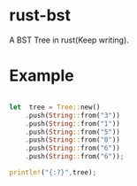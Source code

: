 # rust-bst

A BST Tree in rust(Keep writing).

# Example

```rust

let  tree = Tree::new()
    .push(String::from("3"))
    .push(String::from("1"))
    .push(String::from("5"))
    .push(String::from("0"))
    .push(String::from("6"))
    .push(String::from("6"));

println!("{:?}",tree);
```